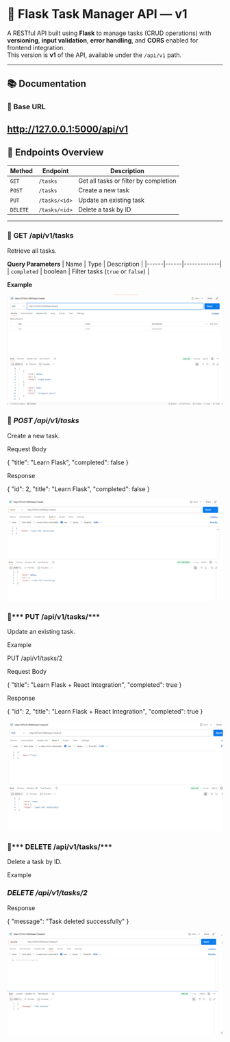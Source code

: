 # 🧩 Flask Task Manager API — v1

A RESTful API built using **Flask** to manage tasks (CRUD operations) with **versioning**, **input validation**, **error handling**, and **CORS** enabled for frontend integration.  
This version is **v1** of the API, available under the `/api/v1` path.

---

## 📚 Documentation

### 🏁 Base URL
http://127.0.0.1:5000/api/v1
---

## 🧠 Endpoints Overview

| Method | Endpoint | Description |
|--------|-----------|-------------|
| `GET` | `/tasks` | Get all tasks or filter by completion |
| `POST` | `/tasks` | Create a new task |
| `PUT` | `/tasks/<id>` | Update an existing task |
| `DELETE` | `/tasks/<id>` | Delete a task by ID |

---

### 🔹 **GET /api/v1/tasks**

Retrieve all tasks.

**Query Parameters**
| Name | Type | Description |
|------|------|-------------|
| `completed` | boolean | Filter tasks (`true` or `false`) |

**Example**

![Screenshot 1](./images/img1.png)

### 🔹 ***POST /api/v1/tasks***

Create a new task.

Request Body

{
  "title": "Learn Flask",
  "completed": false
}


Response

{
  "id": 2,
  "title": "Learn Flask",
  "completed": false
}

![Screenshot 1](./images/img2.png)

### 🔹*** PUT /api/v1/tasks/<id>***

Update an existing task.

Example

PUT /api/v1/tasks/2


Request Body

{
  "title": "Learn Flask + React Integration",
  "completed": true
}


Response

{
  "id": 2,
  "title": "Learn Flask + React Integration",
  "completed": true
}

![Screenshot 1](./images/img4.png)

### 🔹*** DELETE /api/v1/tasks/<id>***

Delete a task by ID.

Example

### ***DELETE /api/v1/tasks/2***


Response

{
  "message": "Task deleted successfully"
}

![Screenshot 1](./images/img5.png)